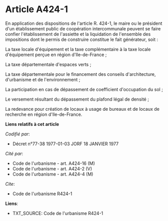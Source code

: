 # Article A424-1

En application des dispositions de l'article R. 424-1, le maire ou le président d'un établissement public de coopération
intercommunale peuvent se faire confier l'établissement de l'assiette et la liquidation de l'ensemble des impositions dont le
permis de construire constitue le fait générateur, soit :

La taxe locale d'équipement et la taxe complémentaire à la taxe locale d'équipement perçue en région d'Ile-de-France ;

La taxe départementale d'espaces verts ;

La taxe départementale pour le financement des conseils d'architecture, d'urbanisme et de l'environnement ;

La participation en cas de dépassement de coefficient d'occupation du sol ;

Le versement résultant du dépassement du plafond légal de densité ;

La redevance pour création de locaux à usage de bureaux et de locaux de recherche en région d'Ile-de-France.

**Liens relatifs à cet article**

_Codifié par_:

  - Décret n°77-38 1977-01-03 JORF 18 JANVIER 1977

_Cité par_:

  - Code de l'urbanisme - art. A424-16 (M)
  - Code de l'urbanisme - art. A424-2 (V)
  - Code de l'urbanisme - art. A424-4 (M)

_Cite_:

  - Code de l'urbanisme R424-1

**Liens**:

  - TXT_SOURCE: Code de l'urbanisme R424-1
